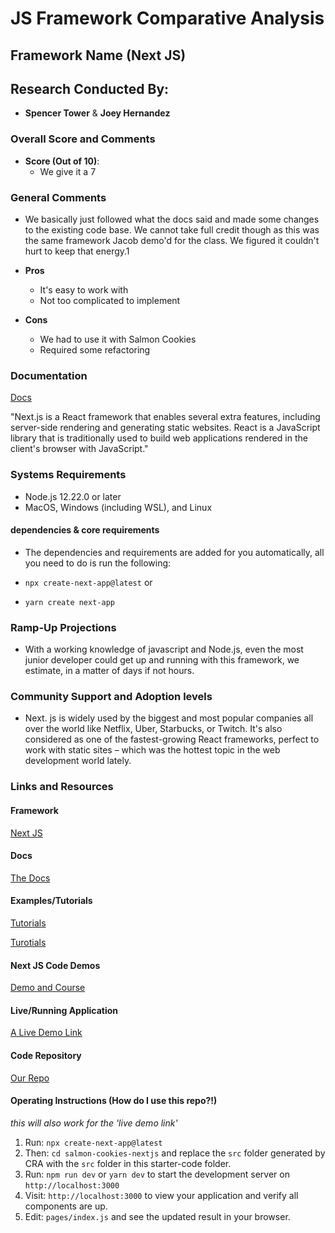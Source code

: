 # JS Framework Comparative Analysis

## Framework Name (Next JS)

## Research Conducted By:

- **Spencer Tower** & **Joey Hernandez**

### Overall Score and Comments

- **Score (Out of 10)**:
  - We give it a 7


### General Comments

- We basically just followed what the docs said and made some changes to the existing code base. We cannot take full credit though as this was the same framework Jacob demo'd for the class. We figured it couldn't hurt to keep that energy.1

- **Pros**
  - It's easy to work with
  - Not too complicated to implement

- **Cons**
  - We had to use it with Salmon Cookies
  - Required some refactoring

### Documentation

[Docs](https://nextjs.org/docs)

"Next.js is a React framework that enables several extra features, including server-side rendering and generating static websites. React is a JavaScript library that is traditionally used to build web applications rendered in the client's browser with JavaScript."

### Systems Requirements

- Node.js 12.22.0 or later
- MacOS, Windows (including WSL), and Linux 
   
#### dependencies & core requirements

- The dependencies and requirements are added for you automatically, all you need to do is run the following:

- `npx create-next-app@latest` or
- `yarn create next-app`

### Ramp-Up Projections

- With a working knowledge of javascript and Node.js, even the most junior developer could get up and running with this framework, we estimate, in a matter of days if not hours.

### Community Support and Adoption levels

- Next. js is widely used by the biggest and most popular companies all over the world like Netflix, Uber, Starbucks, or Twitch. It's also considered as one of the fastest-growing React frameworks, perfect to work with static sites – which was the hottest topic in the web development world lately.

### Links and Resources

#### Framework

[Next JS](https://nextjs.org/)

#### Docs

[The Docs](https://nextjs.org/docs/getting-started)

#### Examples/Tutorials

[Tutorials](https://youtu.be/MFuwkrseXVE)

[Turotials](https://www.educative.io/blog/nextjs-tutorial-examples)

#### Next JS Code Demos

[Demo and Course](https://youtu.be/1WmNXEVia8I)

#### Live/Running Application

[A Live Demo Link](https://github.com/vercel/next.js/tree/canary/examples/cms-sanity)

#### Code Repository

[Our Repo](https://github.com/SpencerTower/salmon-cookies-nextjs)

#### Operating Instructions (How do I use this repo?!)

*this will also work for the 'live demo link'*

1. Run: `npx create-next-app@latest` 
2. Then: `cd salmon-cookies-nextjs` and replace the `src` folder generated by CRA with the `src` folder in this starter-code folder.
3. Run: `npm run dev` or `yarn dev` to start the development server on `http://localhost:3000`
4. Visit: `http://localhost:3000` to view your application and verify all components are up.
5. Edit: `pages/index.js` and see the updated result in your browser.
